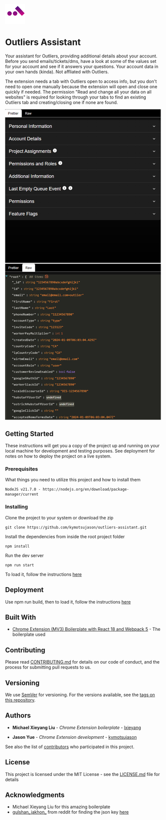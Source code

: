  <img src="src/assets/img/icon-128.png" width="64"/>

# Outliers Assistant

Your assistant for Outliers, providing additional details about your account. Before you send emails/tickets/dms, have a look at some of the values set for your account and see if it answers your questions. Your account data in your own hands (kinda). Not affliated with Outliers.

The extension needs a tab with Outliers open to access info, but you don't need to open one manually because the extension will open and close one quickly if needed. The permission "Read and change all your data on all websites" is required for looking through your tabs to find an existing Outliers tab and creating/closing one if none are found. 

![alt text](preview.png "Preview")
![alt text](preview2.png "Preview2")

## Getting Started

These instructions will get you a copy of the project up and running on your local machine for development and testing purposes. See deployment for notes on how to deploy the project on a live system.

### Prerequisites

What things you need to utilize this project and how to install them

```
NodeJS v21.7.0 - https://nodejs.org/en/download/package-manager/current
```

### Installing

Clone the project to your system or download the zip

```
git clone https://github.com/kymotsujason/outliers-assistant.git
```

Install the dependencies from inside the root project folder

```
npm install
```

Run the dev server

```
npm run start
```

To load it, follow the instructions [here](https://developer.chrome.com/docs/extensions/get-started/tutorial/hello-world#load-unpacked)

## Deployment

Use npm run build, then to load it, follow the instructions [here](https://developer.chrome.com/docs/extensions/get-started/tutorial/hello-world#load-unpacked)

## Built With

* [Chrome Extension (MV3) Boilerplate with React 18 and Webpack 5](https://github.com/lxieyang/chrome-extension-boilerplate-react?tab=readme-ov-file) - The boilerplate used

## Contributing

Please read [CONTRIBUTING.md](CONTRIBUTING.md) for details on our code of conduct, and the process for submitting pull requests to us.

## Versioning

We use [SemVer](http://semver.org/) for versioning. For the versions available, see the [tags on this repository](https://github.com/outliers-assistant/tags). 

## Authors

* **Michael Xieyang Liu** - *Chrome Extension boilerplate* - [lxieyang](https://github.com/lxieyang)

* **Jason Yue** - *Chrome Extension development* - [kymotsujason](https://github.com/kymotsujason)

See also the list of [contributors](https://github.com/outliers-assistant/contributors) who participated in this project.

## License

This project is licensed under the MIT License - see the [LICENSE.md](LICENSE.md) file for details

## Acknowledgments

* Michael Xieyang Liu for this amazing boilerplate
* [gulshan_jakhon_](https://www.reddit.com/user/gulshan_jakhon_/) from reddit for finding the json key [here](https://www.reddit.com/r/outlier_ai/comments/1hwiryn/how_to_check_your_profile_status_in_outlier/)